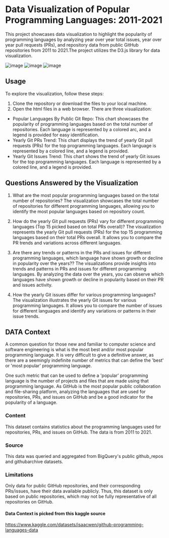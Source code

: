 # Data Visualization of Popular Programming Languages: 2011-2021
This project showcases data visualization to highlight the popularity of programming languages by analyzing year over year total issues, year over year pull requests (PRs), and repository data from public GitHub repositories from 2011 to 2021.The project utilizes the D3.js library for data visualization. 

![image](https://github.com/ParulK-bhardwaj/language-data-visualization/assets/111934039/e12d08af-da04-4cfa-be30-d8ee86c2edc9)
![image](https://github.com/ParulK-bhardwaj/language-data-visualization/assets/111934039/5d40a825-a4c6-4962-81a4-e4ee9514dc79)
![image](https://github.com/ParulK-bhardwaj/language-data-visualization/assets/111934039/d30f1645-88d8-4229-b746-da09abe2404e)


## Usage

To explore the visualization, follow these steps:

1. Clone the repository or download the files to your local machine.
2. Open the html files in a web browser. There are three visualization:

- Popular Languages By Public Git Repo: This chart showcases the popularity of programming languages based on the total number of repositories. Each language is represented by a colored arc, and a legend is provided for easy identification.
- Yearly Git PRs Trend: This chart displays the trend of yearly Git pull requests (PRs) for the top programming languages. Each language is represented by a colored line, and a legend is provided.
- Yearly Git Issues Trend: This chart shows the trend of yearly Git issues for the top programming languages. Each language is represented by a colored line, and a legend is provided.

## Questions Answered by the Visualization
1. What are the most popular programming languages based on the total number of repositories?
The visualization showcases the total number of repositories for different programming languages, allowing you to identify the most popular languages based on repository count.

2. How do the yearly Git pull requests (PRs) vary for different programming languages (Top 15 picked based on total PRs overall)?
The visualization represents the yearly Git pull requests (PRs) for the top 15 programming languages based on their total PRs overall. It allows you to compare the PR trends and variations across different languages.

3. Are there any trends or patterns in the PRs and issues for different programming languages, which language have shown growth or decline in popularity over the years??
The visualizations provide insights into trends and patterns in PRs and issues for different programming languages. By analyzing the data over the years, you can observe which languages have shown growth or decline in popularity based on their PR and issues activity.

4. How the yearly Git issues differ for various programming languages?
The visualization illustrates the yearly Git issues for various programming languages. It allows you to compare the number of issues for different languages and identify any variations or patterns in their issue trends.

## DATA Context 
A common question for those new and familiar to computer science and software engineering is what is the most best and/or most popular programming language. It is very difficult to give a definitive answer, as there are a seemingly indefinite number of metrics that can define the 'best' or 'most popular' programming language.

One such metric that can be used to define a 'popular' programming language is the number of projects and files that are made using that programming language. As GitHub is the most popular public collaboration and file-sharing platform, analyzing the languages that are used for repositories, PRs, and issues on GitHub and be a good indicator for the popularity of a language.

### Content
This dataset contains statistics about the programming languages used for repositories, PRs, and issues on GitHub. The data is from 2011 to 2021.

### Source
This data was queried and aggregated from BigQuery's public github_repos and githubarchive datasets.

### Limitations
Only data for public GitHub repositories, and their corresponding PRs/issues, have their data available publicly. Thus, this dataset is only based on public repositories, which may not be fully representative of all repositories on GitHub.
#### Data Context is picked from this kaggle source
https://www.kaggle.com/datasets/isaacwen/github-programming-languages-data